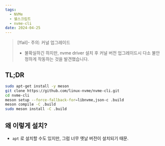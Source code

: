```yaml
---
tags:
  - NVMe
  - 쉘스크립트
  - nvme-cli
date: 2024-04-25
---
```

> [!fail]- 주의: 커널 업그레이드
> - 불확실하긴 하지만, nvme driver 설치 후 커널 버전 업그레이드시 다소 불안정하게 작동하는 것을 발견했습니다.

## TL;DR

```bash
sudo apt-get install -y meson
git clone https://github.com/linux-nvme/nvme-cli.git
cd nvme-cli
meson setup --force-fallback-for=libnvme,json-c .build
meson compile -C .build
sudo meson install -C .build
```

## 왜 이렇게 설치?

- `apt` 로 설치할 수도 있지만, 그럼 너무 옛날 버전이 설치되기 때문.